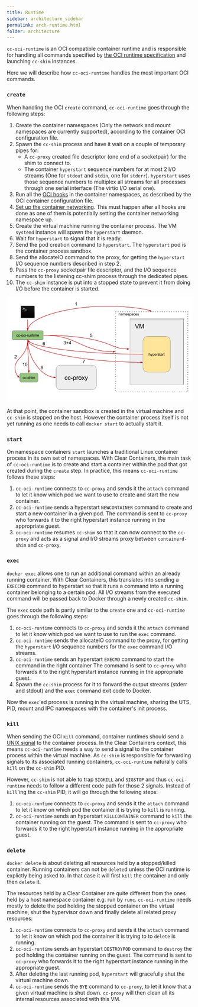 ```yaml
---
title: Runtime
sidebar: architecture_sidebar
permalink: arch-runtime.html
folder: architecture
---
```


`cc-oci-runtime` is an OCI compatible container runtime and is responsible for handling all
commands specified by [the OCI runtime specification](https://github.com/opencontainers/runtime-spec)
and launching `cc-shim` instances.

Here we will describe how `cc-oci-runtime` handles the most important OCI commands.

### `create`

When handling the OCI `create` command, `cc-oci-runtime` goes through the following steps:

1. Create the container namespaces (Only the network and mount namespaces are currently supported),
according to the container OCI configuration file.
2. Spawn the `cc-shim` process and have it wait on a couple of temporary pipes for:
   * A `cc-proxy` created file descriptor (one end of a socketpair) for the shim to connect to.
   * The container `hyperstart` sequence numbers for at most 2 I/O streams (One for `stdout` and `stdin`, one for `stderr`).
   `hyperstart` uses those sequence numbers to multiplex all streams for all processes through one serial interface (The
   virtio I/O serial one).
3. Run all the [OCI hooks](https://github.com/opencontainers/runtime-spec/blob/master/config.md#hooks) in the container namespaces,
as described by the OCI container configuration file.
4. [Set up the container networking](https://github.com/01org/cc-oci-runtime/blob/master/documentation/architecture.md#networking).
This must happen after all hooks are done as one of them is potentially setting
the container networking namespace up.
5. Create the virtual machine running the container process. The VM `systemd` instance will spawn the `hyperstart` daemon.
6. Wait for `hyperstart` to signal that it is ready.
7. Send the pod creation command to `hyperstart`. The `hyperstart` pod is the container process sandbox.
8. Send the allocateIO command to the proxy, for getting the `hyperstart` I/O sequence numbers described in step 2.
9. Pass the `cc-proxy` socketpair file descriptor, and the I/O sequence numbers to the listening cc-shim process through the dedicated pipes.
10. The `cc-shim` instance is put into a stopped state to prevent it from doing I/O before the container is started.

![Docker create](https://raw.githubusercontent.com/01org/cc-oci-runtime/master/documentation/create.png)

At that point, the container sandbox is created in the virtual machine and `cc-shim` is stopped on the host.
However the container process itself is not yet running as one needs to call `docker start` to actually start it.

### `start`

On namespace containers `start` launches a traditional Linux container process in its own set of namespaces.
With Clear Containers, the main task of `cc-oci-runtime` is to create and start a container within the
pod that got created during the `create` step. In practice, this means `cc-oci-runtime` follows
these steps:

1. `cc-oci-runtime` connects to `cc-proxy` and sends it the `attach` command to let it know which pod
we want to use to create and start the new container.
2. `cc-oci-runtime` sends a hyperstart `NEWCONTAINER` command to create and start a new container in
a given pod. The command is sent to `cc-proxy` who forwards it to the right hyperstart instance running
in the appropriate guest.
3. `cc-oci-runtime` resumes `cc-shim` so that it can now connect to the `cc-proxy` and acts as
a signal and I/O streams proxy between `containerd-shim` and `cc-proxy`.

### `exec`

`docker exec` allows one to run an additional command within an already running container.
With Clear Containers, this translates into sending a `EXECCMD` command to hyperstart so
that it runs a command into a running container belonging to a certain pod.
All I/O streams from the executed command will be passed back to Docker through a newly
created `cc-shim`.

The `exec` code path is partly similar to the `create` one and `cc-oci-runtime` goes through
the following steps:

1. `cc-oci-runtime` connects to `cc-proxy` and sends it the `attach` command to let it know which pod
we want to use to run the `exec` command.
2. `cc-oci-runtime` sends the allocateIO command to the proxy, for getting the `hyperstart` I/O sequence
numbers for the `exec` command I/O streams.
3. `cc-oci-runtime` sends an hyperstart `EXECMD` command to start the command in the right container
The command is sent to `cc-proxy` who forwards it to the right hyperstart instance running
in the appropriate guest.
4. Spawn the `cc-shim` process for it to forward the output streams (stderr and stdout) and the `exec`
command exit code to Docker.

Now the `exec`'ed process is running in the virtual machine, sharing the UTS, PID, mount and IPC
namespaces with the container's init process.

### `kill`

When sending the OCI `kill` command, container runtimes should send a [UNIX signal](https://en.wikipedia.org/wiki/Unix_signal)
to the container process.
In the Clear Containers context, this means `cc-oci-runtime` needs a way to send a signal
to the container process within the virtual machine. As `cc-shim` is responsible for
forwarding signals to its associated running containers, `cc-oci-runtime` naturally
calls `kill` on the `cc-shim` PID.

However, `cc-shim` is not able to trap `SIGKILL` and `SIGSTOP` and thus `cc-oci-runtime`
needs to follow a different code path for those 2 signals.
Instead of `kill`'ing the `cc-shim` PID, it will go through the following steps:

1. `cc-oci-runtime` connects to `cc-proxy` and sends it the `attach` command to let it know
on which pod the container it is trying to `kill` is running.
2. `cc-oci-runtime` sends an hyperstart `KILLCONTAINER` command to `kill` the container running
on the guest. The command is sent to `cc-proxy` who forwards it to the right hyperstart instance
running in the appropriate guest.

### `delete`

`docker delete` is about deleting all resources held by a stopped/killed container. Running
containers can not be `delete`d unless the OCI runtime is explictly being asked to. In that
case it will first `kill` the container and only then `delete` it.

The resources held by a Clear Container are quite different from the ones held by a host
namespace container e.g. run by `runc`. `cc-oci-runtime` needs mostly to delete the pod
holding the stopped container on the virtual machine, shut the hypervisor down and finally
delete all related proxy resources:

1. `cc-oci-runtime` connects to `cc-proxy` and sends it the `attach` command to let it know
on which pod the container it is trying to to `delete` is running.
2. `cc-oci-runtime` sends an hyperstart `DESTROYPOD` command to `destroy` the pod holding the
container running on the guest. The command is sent to `cc-proxy` who forwards it to the right
hyperstart instance running in the appropriate guest.
3. After deleting the last running pod, `hyperstart` will gracefully shut the virtual machine
down.
4. `cc-oci-runtime` sends the `BYE` command to `cc-proxy`, to let it know that a given virtual
machine is shut down. `cc-proxy` will then clean all its internal resources associated with this
VM.

